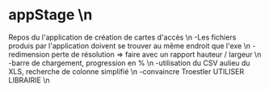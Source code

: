 # appStage \n
Repos du l'application de création de cartes d'accès \n
-Les fichiers produis par l'application doivent se trouver au même endroit que l'exe \n
-redimension perte de résolution => faire avec un rapport hauteur / largeur \n
-barre de chargement, progression en %  \n
-utilisation du CSV aulieu du XLS, recherche de colonne simplifié \n
-convaincre Troestler UTILISER LIBRAIRIE \n
